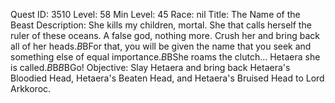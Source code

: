 Quest ID: 3510
Level: 58
Min Level: 45
Race: nil
Title: The Name of the Beast
Description: She kills my children, mortal. She that calls herself the ruler of these oceans. A false god, nothing more. Crush her and bring back all of her heads.$B$BFor that, you will be given the name that you seek and something else of equal importance.$B$BShe roams the clutch... Hetaera she is called.$B$B<Lord Arkkoroc points to the southwest.>$B$BGo!
Objective: Slay Hetaera and bring back Hetaera's Bloodied Head, Hetaera's Beaten Head, and Hetaera's Bruised Head to Lord Arkkoroc.
